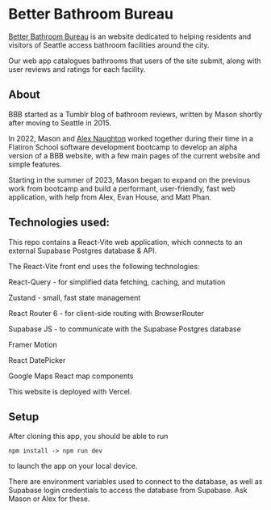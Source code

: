 # Better Bathroom Bureau

[Better Bathroom Bureau](betterbathroombureau.org) is an website dedicated to helping residents and visitors of Seattle access bathroom facilities around the city.

Our web app catalogues bathrooms that users of the site submit, along with user reviews and ratings for each facility.

## About

BBB started as a Tumblr blog of bathroom reviews, written by Mason shortly after moving to Seattle in 2015. 

In 2022, Mason and [Alex Naughton](https://lexdotcom.com) worked together during their time in a Flatiron School software development bootcamp to develop an alpha version of a BBB website, with a few main pages of the current website and simple features. 

Starting in the summer of 2023, Mason began to expand on the previous work from bootcamp and build a performant, user-friendly, fast web application, with help from Alex, Evan House, and Matt Phan.

## Technologies used:

This repo contains a React-Vite web application, which connects to an external Supabase Postgres database & API.

The React-Vite front end uses the following technologies:

React-Query - for simplified data fetching, caching, and mutation

Zustand - small, fast state management

React Router 6 - for client-side routing with BrowserRouter

Supabase JS - to communicate with the Supabase Postgres database 

Framer Motion

React DatePicker

Google Maps React map components

This website is deployed with Vercel.

## Setup

After cloning this app, you should be able to run 

`
npm install ->
npm run dev
`

to launch the app on your local device.

There are environment variables used to connect to the database, as well as Supabase login credentials to access the database from Supabase. Ask Mason or Alex for these.
